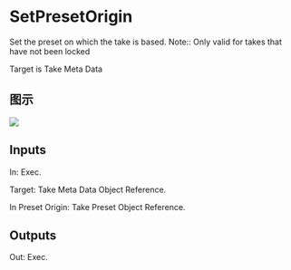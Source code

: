 # SetPresetOrigin

Set the preset on which the take is based. Note:: Only valid for takes that have not been locked

Target is Take Meta Data

## 图示

![]($-20221218-21095425.png)

## Inputs

In: Exec.

Target: Take Meta Data Object Reference.

In Preset Origin: Take Preset Object Reference.  

## Outputs

Out: Exec.

